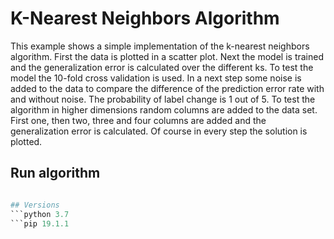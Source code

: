 # K-Nearest Neighbors Algorithm
This example shows a simple implementation of the k-nearest neighbors algorithm. First the data is plotted in a scatter plot. Next the model is trained and the generalization error is calculated over the different ks. To test the model the 10-fold cross validation is used.
In a next step some noise is added to the data to compare the difference of the prediction error rate with and without noise. The probability of label change is 1 out of 5.
To test the algorithm in higher dimensions random columns are added to the data set. First one, then two, three and four columns are added and the generalization error is calculated.
Of course in every step the solution is plotted.

## Run algorithm
```python k-nearest-neighbor

## Versions
```python 3.7
```pip 19.1.1
